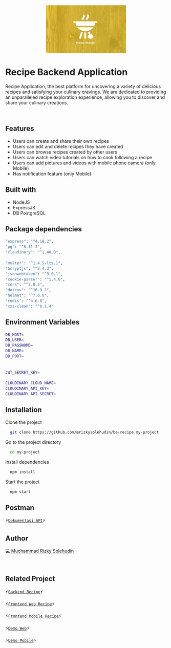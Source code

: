 <div align="center">
 <img height="150" width="250" src="https://github.com/mrizkysolehudin/fe-recipe-rtk/blob/master/public/assets/images/logo-bgyellow.png"  />
</div>

# Recipe Backend Application

Recipe Application, the best platform for uncovering a variety of delicious recipes and satisfying your culinary cravings. We are dedicated to providing an unparalleled recipe exploration experience, allowing you to discover and share your culinary creations.

<br />

## Features

- Users can create and share their own recipes
- Users can edit and delete recipes they have created
- Users can browse recipes created by other users
- Users can watch video tutorials on how to cook following a recipe
- Users can add pictures and videos with mobile phone camera (only Mobile)
- Has notification feature (only Mobile)

## Built with

- NodeJS
- ExpressJS
- DB PostgreSQL

## Package dependencies

```bash
"express": "^4.18.2",
"pg": "^8.11.3",
"cloudinary": "^1.40.0",

"multer": "^1.4.5-lts.1",
"bcryptjs": "^2.4.3",
"jsonwebtoken": "^9.0.1",
"cookie-parser": "^1.4.6",
"cors": "^2.8.5",
"dotenv": "^16.3.1",
"helmet": "^7.0.0",
"redis": "^4.6.8",
"xss-clean": "^0.1.4"
```

## Environment Variables

```bash
DB_HOST=
DB_USER=
DB_PASSWORD=
DB_NAME=
DB_PORT=


JWT_SECRET_KEY=

CLOUDINARY_CLOUD_NAME=
CLOUDINARY_API_KEY=
CLOUDINARY_API_SECRET=
```

## Installation

Clone the project

```bash
  git clone https://github.com/mrizkysolehudin/be-recipe my-project
```

Go to the project directory

```bash
  cd my-project
```

Install dependencies

```bash
  npm install
```

Start the project

```bash
  npm start
```

## Postman

⚡[`Dokumentasi API`](https://documenter.getpostman.com/view/23681909/2s9YXcdQap)⚡

## Author

💻 [Muchammad Rizky Solehudin](https://github.com/mrizkysolehudin)

<br />

## Related Project

⚡[`Backend Recipe`](https://github.com/mrizkysolehudin/be-recipe)⚡

⚡[`Frontend Web Recipe`](https://github.com/mrizkysolehudin/fe-recipe-rtk)⚡

⚡[`Frontend Mobile Recipe`](https://github.com/mrizkysolehudin/fe_recipe_rtk_reactnative)⚡

⚡[`Demo Web`](https://master--fe-recipe-versi2.netlify.app/)⚡

⚡[`Demo Mobile`](https://drive.google.com/drive/folders/1zDYfLxeZS6YwljQZVvuMwKAlLHssGV2Y?usp=sharing)⚡

